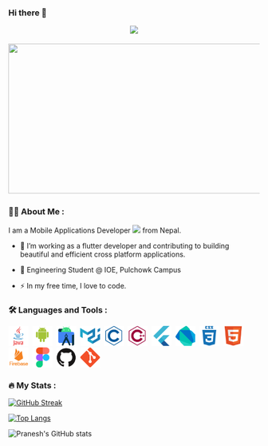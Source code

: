 ### Hi there 👋


<div id="header" align="center">
  <img src="https://media.giphy.com/media/M9gbBd9nbDrOTu1Mqx/giphy.gif" width="100"/>
</div>
<img src="https://komarev.com/ghpvc/?username=praneshp1org&style=flat-square&color=blue" alt=""/>
<div align="center">
  <img src="https://media.giphy.com/media/dWesBcTLavkZuG35MI/giphy.gif" width="600" height="300"/>
</div>

### :man_technologist: About Me :
I am a Mobile Applications Developer <img src="https://media.giphy.com/media/WUlplcMpOCEmTGBtBW/giphy.gif" width="30"> from Nepal.
- :telescope: I’m working as a flutter developer and contributing to building beautiful and efficient cross platform applications.

- :seedling: Engineering Student @ IOE, Pulchowk Campus

- :zap: In my free time, I love to code.

### :hammer_and_wrench: Languages and Tools :
<div>
  <img src="https://github.com/devicons/devicon/blob/master/icons/java/java-original-wordmark.svg" title="Java" alt="Java" width="40" height="40"/>&nbsp;
  <img src="https://github.com/devicons/devicon/blob/master/icons/android/android-original-wordmark.svg" title="Android Development" width="40" height="40"/>&nbsp;
  <img src="https://github.com/devicons/devicon/blob/master/icons/androidstudio/androidstudio-original.svg" title="Android Studio" width="40" height="40" />&nbsp;
  <img src="https://github.com/devicons/devicon/blob/master/icons/materialui/materialui-original.svg" title="Material UI" alt="Material UI" width="40" height="40"/>&nbsp;
  <img src = "https://github.com/devicons/devicon/blob/master/icons/c/c-line.svg" title="C" width="40" height="40" />&nbsp;
  <img src="https://github.com/devicons/devicon/blob/master/icons/cplusplus/cplusplus-line.svg" title="C++" width="40" height="40"/>&nbsp                               <img src="https://github.com/devicons/devicon/blob/master/icons/flutter/flutter-original.svg" title="Flutter" alt="Flutter" width="40" height="40"/>&nbsp;
  <img src="https://github.com/devicons/devicon/blob/master/icons/dart/dart-original.svg" height="40" width="40" />&nbsp;
  <img src="https://github.com/devicons/devicon/blob/master/icons/css3/css3-plain-wordmark.svg"  title="CSS3" alt="CSS" width="40" height="40"/>&nbsp;
  <img src="https://github.com/devicons/devicon/blob/master/icons/html5/html5-original.svg" title="HTML5" alt="HTML" width="40" height="40"/>&nbsp;
  <img src="https://github.com/devicons/devicon/blob/master/icons/firebase/firebase-plain-wordmark.svg" title="Firebase" alt="Firebase" width="40" height="40"/>&nbsp;
  <img src="https://github.com/devicons/devicon/blob/master/icons/figma/figma-original.svg" height="40" width="40" />&nbsp;
  <img src="https://github.com/devicons/devicon/blob/master/icons/github/github-original.svg" height="40" width="40" />&nbsp;
  <img src="https://github.com/devicons/devicon/blob/master/icons/git/git-original.svg" height="40" width="40"/>&nbsp;
</div>

### :fire: My Stats :
[![GitHub Streak](http://github-readme-streak-stats.herokuapp.com?user=praneshp1org&theme=dark&background=000000)](https://git.io/streak-stats)

[![Top Langs](https://github-readme-stats.vercel.app/api/top-langs/?username=praneshp1org&layout=compact&theme=vision-friendly-dark)](https://github.com/anuraghazra/github-readme-stats)

![Pranesh's GitHub stats](https://github-readme-stats.vercel.app/api?username=praneshp1org&show_icons=true&theme=radical)
